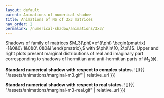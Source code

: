 ```yaml
---
layout: default
parent: Animations of numerical shadow
title: Animations of NS of 3x3 matrices
nav_order: 2
permalink: /numerical-shadow/animations/3x3/
---
```

Shadows of family of matrices $M_3(\phi)=e^{i\phi} \begin{pmatrix}
-1&0&0\ 1&0&0\ 0&0&i \end{pmatrix},$ with $\phi\in\[0, 2\pi\]$. Upper
and right plots present marginal distributions of real and imaginary
part corresponding to shadows of hermitian and anti-hermitian parts of
$M_3(\phi)$.

**Standard numerical shadow with respect to complex states.**
![]({{ "/assets/animations/marginal-m3.gif" | relative_url }})

**Standard numerical shadow with respect to real states.**
![]({{ "/assets/animations/marginal-m3-real.gif" | relative_url }})
